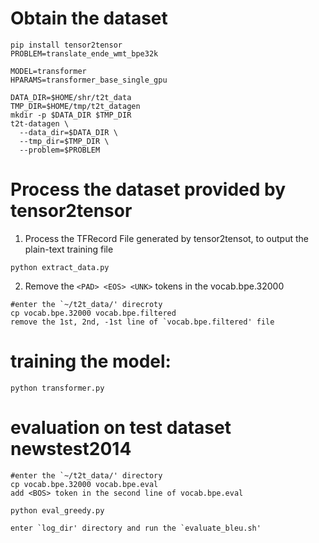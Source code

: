 # Obtain the dataset
```
pip install tensor2tensor
PROBLEM=translate_ende_wmt_bpe32k

MODEL=transformer
HPARAMS=transformer_base_single_gpu

DATA_DIR=$HOME/shr/t2t_data
TMP_DIR=$HOME/tmp/t2t_datagen
mkdir -p $DATA_DIR $TMP_DIR
t2t-datagen \
  --data_dir=$DATA_DIR \
  --tmp_dir=$TMP_DIR \
  --problem=$PROBLEM
```

# Process the dataset provided by tensor2tensor
1. Process the TFRecord File generated by tensor2tensot, to output the plain-text training file
```
python extract_data.py
```
2. Remove the `<PAD> <EOS> <UNK>` tokens in the vocab.bpe.32000
```
#enter the `~/t2t_data/' direcroty
cp vocab.bpe.32000 vocab.bpe.filtered
remove the 1st, 2nd, -1st line of `vocab.bpe.filtered' file
```

# training the model:

```
python transformer.py
```

# evaluation on test dataset newstest2014
```
#enter the `~/t2t_data/' directory
cp vocab.bpe.32000 vocab.bpe.eval
add <BOS> token in the second line of vocab.bpe.eval

python eval_greedy.py

enter `log_dir' directory and run the `evaluate_bleu.sh'
